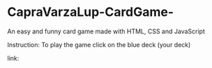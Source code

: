 # CapraVarzaLup-CardGame-
An easy and funny card game made with HTML, CSS and JavaScript

Instruction: To play the game click on the blue deck (your deck)

link: 
